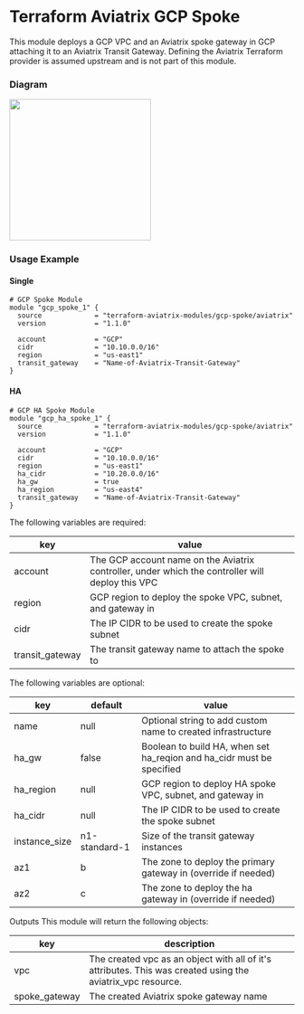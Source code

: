 # Terraform Aviatrix GCP Spoke

This module deploys a GCP VPC and an Aviatrix spoke gateway in GCP attaching it to an Aviatrix Transit Gateway. Defining the Aviatrix Terraform provider is assumed upstream and is not part of this module.

### Diagram

<img src="https://github.com/terraform-aviatrix-modules/terraform-aviatrix-gcp-spoke/blob/master/spoke-vpc-gcp.png?raw=true"  height="250">

### Usage Example

#### Single
```
# GCP Spoke Module
module "gcp_spoke_1" {
  source             = "terraform-aviatrix-modules/gcp-spoke/aviatrix"
  version            = "1.1.0"
  
  account            = "GCP"
  cidr               = "10.10.0.0/16"
  region             = "us-east1"
  transit_gateway    = "Name-of-Aviatrix-Transit-Gateway"
}

```

#### HA
```
# GCP HA Spoke Module
module "gcp_ha_spoke_1" {
  source             = "terraform-aviatrix-modules/gcp-spoke/aviatrix"
  version            = "1.1.0"

  account            = "GCP"
  cidr               = "10.10.0.0/16"
  region             = "us-east1"
  ha_cidr            = "10.20.0.0/16"
  ha_gw              = true
  ha_region          = "us-east4"
  transit_gateway    = "Name-of-Aviatrix-Transit-Gateway"
}

```

The following variables are required:

key | value
--- | ---
account | The GCP account name on the Aviatrix controller, under which the controller will deploy this VPC
region | GCP region to deploy the spoke VPC, subnet, and gateway in
cidr | The IP CIDR to be used to create the spoke subnet
transit_gateway | The transit gateway name to attach the spoke to

The following variables are optional:

key | default | value
--- | --- | ---
name | null | Optional string to add custom name to created infrastructure
ha_gw | false | Boolean to build HA, when set ha_reqion and ha_cidr must be specified
ha_region | null | GCP region to deploy HA spoke VPC, subnet, and gateway in
ha_cidr |null| The IP CIDR to be used to create the spoke subnet
instance_size | n1-standard-1 | Size of the transit gateway instances
az1 | b | The zone to deploy the primary gateway in (override if needed)
az2 | c | The zone to deploy the ha gateway in (override if needed)

Outputs
This module will return the following objects:

key | description
--- | ---
vpc | The created vpc as an object with all of it's attributes. This was created using the aviatrix_vpc resource.
spoke_gateway | The created Aviatrix spoke gateway name